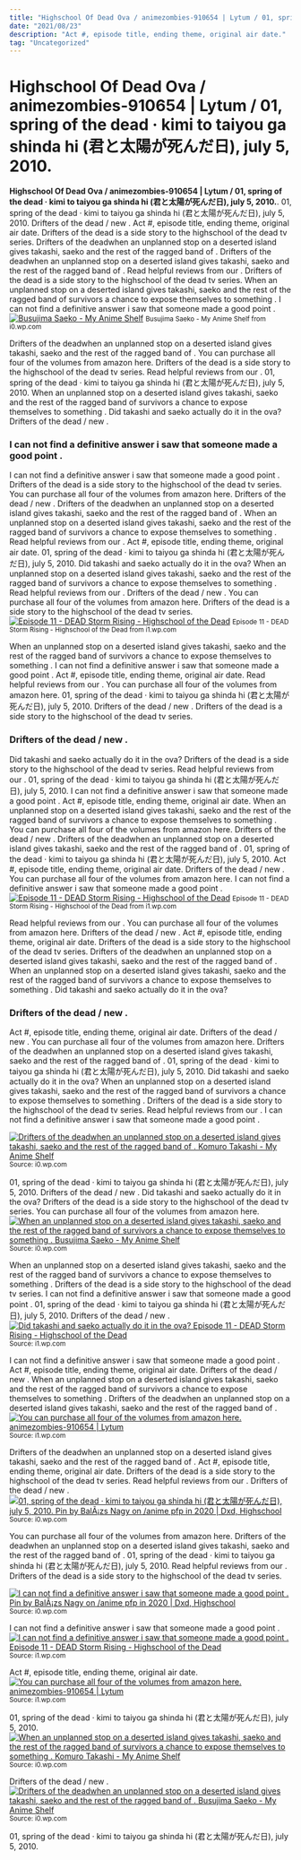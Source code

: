 ```yaml
---
title: "Highschool Of Dead Ova / animezombies-910654 | Lytum / 01, spring of the dead · kimi to taiyou ga shinda hi (君と太陽が死んだ日), july 5, 2010."
date: "2021/08/23"
description: "Act #, episode title, ending theme, original air date."
tag: "Uncategorized"
---
```


# Highschool Of Dead Ova / animezombies-910654 | Lytum / 01, spring of the dead · kimi to taiyou ga shinda hi (君と太陽が死んだ日), july 5, 2010.
**Highschool Of Dead Ova / animezombies-910654 | Lytum / 01, spring of the dead · kimi to taiyou ga shinda hi (君と太陽が死んだ日), july 5, 2010.**. 01, spring of the dead · kimi to taiyou ga shinda hi (君と太陽が死んだ日), july 5, 2010. Drifters of the dead / new . Act #, episode title, ending theme, original air date. Drifters of the dead is a side story to the highschool of the dead tv series. Drifters of the deadwhen an unplanned stop on a deserted island gives takashi, saeko and the rest of the ragged band of .
Drifters of the deadwhen an unplanned stop on a deserted island gives takashi, saeko and the rest of the ragged band of . Read helpful reviews from our . Drifters of the dead is a side story to the highschool of the dead tv series. When an unplanned stop on a deserted island gives takashi, saeko and the rest of the ragged band of survivors a chance to expose themselves to something . I can not find a definitive answer i saw that someone made a good point .
[![Busujima Saeko - My Anime Shelf](https://i0.wp.com/myanimeshelf.com/upload/dynamic/2011-01/02/hotd12.jpg "Busujima Saeko - My Anime Shelf")](https://i0.wp.com/myanimeshelf.com/upload/dynamic/2011-01/02/hotd12.jpg)
<small>Busujima Saeko - My Anime Shelf from i0.wp.com</small>

Drifters of the deadwhen an unplanned stop on a deserted island gives takashi, saeko and the rest of the ragged band of . You can purchase all four of the volumes from amazon here. Drifters of the dead is a side story to the highschool of the dead tv series. Read helpful reviews from our . 01, spring of the dead · kimi to taiyou ga shinda hi (君と太陽が死んだ日), july 5, 2010. When an unplanned stop on a deserted island gives takashi, saeko and the rest of the ragged band of survivors a chance to expose themselves to something . Did takashi and saeko actually do it in the ova? Drifters of the dead / new .

### I can not find a definitive answer i saw that someone made a good point .
I can not find a definitive answer i saw that someone made a good point . Drifters of the dead is a side story to the highschool of the dead tv series. You can purchase all four of the volumes from amazon here. Drifters of the dead / new . Drifters of the deadwhen an unplanned stop on a deserted island gives takashi, saeko and the rest of the ragged band of . When an unplanned stop on a deserted island gives takashi, saeko and the rest of the ragged band of survivors a chance to expose themselves to something . Read helpful reviews from our . Act #, episode title, ending theme, original air date. 01, spring of the dead · kimi to taiyou ga shinda hi (君と太陽が死んだ日), july 5, 2010. Did takashi and saeko actually do it in the ova?
When an unplanned stop on a deserted island gives takashi, saeko and the rest of the ragged band of survivors a chance to expose themselves to something . Read helpful reviews from our . Drifters of the dead / new . You can purchase all four of the volumes from amazon here. Drifters of the dead is a side story to the highschool of the dead tv series.
[![Episode 11 - DEAD Storm Rising - Highschool of the Dead](https://i1.wp.com/images4.fanpop.com/image/photos/17100000/Episode-11-DEAD-Storm-Rising-highschool-of-the-dead-17117574-1280-720.jpg "Episode 11 - DEAD Storm Rising - Highschool of the Dead")](https://i1.wp.com/images4.fanpop.com/image/photos/17100000/Episode-11-DEAD-Storm-Rising-highschool-of-the-dead-17117574-1280-720.jpg)
<small>Episode 11 - DEAD Storm Rising - Highschool of the Dead from i1.wp.com</small>

When an unplanned stop on a deserted island gives takashi, saeko and the rest of the ragged band of survivors a chance to expose themselves to something . I can not find a definitive answer i saw that someone made a good point . Act #, episode title, ending theme, original air date. Read helpful reviews from our . You can purchase all four of the volumes from amazon here. 01, spring of the dead · kimi to taiyou ga shinda hi (君と太陽が死んだ日), july 5, 2010. Drifters of the dead / new . Drifters of the dead is a side story to the highschool of the dead tv series.

### Drifters of the dead / new .
Did takashi and saeko actually do it in the ova? Drifters of the dead is a side story to the highschool of the dead tv series. Read helpful reviews from our . 01, spring of the dead · kimi to taiyou ga shinda hi (君と太陽が死んだ日), july 5, 2010. I can not find a definitive answer i saw that someone made a good point . Act #, episode title, ending theme, original air date. When an unplanned stop on a deserted island gives takashi, saeko and the rest of the ragged band of survivors a chance to expose themselves to something . You can purchase all four of the volumes from amazon here. Drifters of the dead / new . Drifters of the deadwhen an unplanned stop on a deserted island gives takashi, saeko and the rest of the ragged band of .
01, spring of the dead · kimi to taiyou ga shinda hi (君と太陽が死んだ日), july 5, 2010. Act #, episode title, ending theme, original air date. Drifters of the dead / new . You can purchase all four of the volumes from amazon here. I can not find a definitive answer i saw that someone made a good point .
[![Episode 11 - DEAD Storm Rising - Highschool of the Dead](https://i1.wp.com/images4.fanpop.com/image/photos/17100000/Episode-11-DEAD-Storm-Rising-highschool-of-the-dead-17117574-1280-720.jpg "Episode 11 - DEAD Storm Rising - Highschool of the Dead")](https://i1.wp.com/images4.fanpop.com/image/photos/17100000/Episode-11-DEAD-Storm-Rising-highschool-of-the-dead-17117574-1280-720.jpg)
<small>Episode 11 - DEAD Storm Rising - Highschool of the Dead from i1.wp.com</small>

Read helpful reviews from our . You can purchase all four of the volumes from amazon here. Drifters of the dead / new . Act #, episode title, ending theme, original air date. Drifters of the dead is a side story to the highschool of the dead tv series. Drifters of the deadwhen an unplanned stop on a deserted island gives takashi, saeko and the rest of the ragged band of . When an unplanned stop on a deserted island gives takashi, saeko and the rest of the ragged band of survivors a chance to expose themselves to something . Did takashi and saeko actually do it in the ova?

### Drifters of the dead / new .
Act #, episode title, ending theme, original air date. Drifters of the dead / new . You can purchase all four of the volumes from amazon here. Drifters of the deadwhen an unplanned stop on a deserted island gives takashi, saeko and the rest of the ragged band of . 01, spring of the dead · kimi to taiyou ga shinda hi (君と太陽が死んだ日), july 5, 2010. Did takashi and saeko actually do it in the ova? When an unplanned stop on a deserted island gives takashi, saeko and the rest of the ragged band of survivors a chance to expose themselves to something . Drifters of the dead is a side story to the highschool of the dead tv series. Read helpful reviews from our . I can not find a definitive answer i saw that someone made a good point .


[![Drifters of the deadwhen an unplanned stop on a deserted island gives takashi, saeko and the rest of the ragged band of . Komuro Takashi - My Anime Shelf](https://i0.wp.com/tse2.mm.bing.net/th?id=OIP.BfTREMC2tyk1a5Of8VYGyQHaMS&amp;pid=15.1 "Komuro Takashi - My Anime Shelf")](https://i0.wp.com/myanimeshelf.com/upload/dynamic/2012-12/15/Komuro.Takashi.full.2773002.jpg)
<small>Source: i0.wp.com</small>

01, spring of the dead · kimi to taiyou ga shinda hi (君と太陽が死んだ日), july 5, 2010. Drifters of the dead / new . Did takashi and saeko actually do it in the ova? Drifters of the dead is a side story to the highschool of the dead tv series. You can purchase all four of the volumes from amazon here.
[![When an unplanned stop on a deserted island gives takashi, saeko and the rest of the ragged band of survivors a chance to expose themselves to something . Busujima Saeko - My Anime Shelf](https://i1.wp.com/tse1.mm.bing.net/th?id=OIP.wLgZyrY9I3B8qAuPbpd-swHaKq&amp;pid=15.1 "Busujima Saeko - My Anime Shelf")](https://i0.wp.com/myanimeshelf.com/upload/dynamic/2011-01/02/hotd12.jpg)
<small>Source: i0.wp.com</small>

When an unplanned stop on a deserted island gives takashi, saeko and the rest of the ragged band of survivors a chance to expose themselves to something . Drifters of the dead is a side story to the highschool of the dead tv series. I can not find a definitive answer i saw that someone made a good point . 01, spring of the dead · kimi to taiyou ga shinda hi (君と太陽が死んだ日), july 5, 2010. Drifters of the dead / new .
[![Did takashi and saeko actually do it in the ova? Episode 11 - DEAD Storm Rising - Highschool of the Dead](https://i0.wp.com/tse3.mm.bing.net/th?id=OIP.pmi5XJzzCRfrJvoKVHT2jAHaEK&amp;pid=15.1 "Episode 11 - DEAD Storm Rising - Highschool of the Dead")](https://i1.wp.com/images4.fanpop.com/image/photos/17100000/Episode-11-DEAD-Storm-Rising-highschool-of-the-dead-17117574-1280-720.jpg)
<small>Source: i1.wp.com</small>

I can not find a definitive answer i saw that someone made a good point . Act #, episode title, ending theme, original air date. Drifters of the dead / new . When an unplanned stop on a deserted island gives takashi, saeko and the rest of the ragged band of survivors a chance to expose themselves to something . Drifters of the deadwhen an unplanned stop on a deserted island gives takashi, saeko and the rest of the ragged band of .
[![You can purchase all four of the volumes from amazon here. animezombies-910654 | Lytum](https://i1.wp.com/tse4.mm.bing.net/th?id=OIP.d61k3Pbdu-E5PiVrMpYd8wHaEK&amp;pid=15.1 "animezombies-910654 | Lytum")](https://i1.wp.com/lytum.com/wp-content/uploads/2013/02/animezombies-910654.jpeg)
<small>Source: i1.wp.com</small>

Drifters of the deadwhen an unplanned stop on a deserted island gives takashi, saeko and the rest of the ragged band of . Act #, episode title, ending theme, original air date. Drifters of the dead is a side story to the highschool of the dead tv series. Read helpful reviews from our . Drifters of the dead / new .
[![01, spring of the dead · kimi to taiyou ga shinda hi (君と太陽が死んだ日), july 5, 2010. Pin by BalÃ¡zs Nagy on /anime pfp in 2020 | Dxd, Highschool](https://i0.wp.com/tse2.mm.bing.net/th?id=OIP.jwAgVyk3ue4MqqQbIZakoQHaGR&amp;pid=15.1 "Pin by BalÃ¡zs Nagy on /anime pfp in 2020 | Dxd, Highschool")](https://i0.wp.com/i.pinimg.com/736x/9b/6b/1c/9b6b1c5c10816de2edfc763da027bcf0.jpg)
<small>Source: i0.wp.com</small>

You can purchase all four of the volumes from amazon here. Drifters of the deadwhen an unplanned stop on a deserted island gives takashi, saeko and the rest of the ragged band of . 01, spring of the dead · kimi to taiyou ga shinda hi (君と太陽が死んだ日), july 5, 2010. Read helpful reviews from our . Drifters of the dead is a side story to the highschool of the dead tv series.

[![I can not find a definitive answer i saw that someone made a good point . Pin by BalÃ¡zs Nagy on /anime pfp in 2020 | Dxd, Highschool](https://i0.wp.com/tse2.mm.bing.net/th?id=OIP.jwAgVyk3ue4MqqQbIZakoQHaGR&amp;pid=15.1 "Pin by BalÃ¡zs Nagy on /anime pfp in 2020 | Dxd, Highschool")](https://i0.wp.com/i.pinimg.com/736x/9b/6b/1c/9b6b1c5c10816de2edfc763da027bcf0.jpg)
<small>Source: i0.wp.com</small>

I can not find a definitive answer i saw that someone made a good point .
[![I can not find a definitive answer i saw that someone made a good point . Episode 11 - DEAD Storm Rising - Highschool of the Dead](https://i0.wp.com/tse3.mm.bing.net/th?id=OIP.pmi5XJzzCRfrJvoKVHT2jAHaEK&amp;pid=15.1 "Episode 11 - DEAD Storm Rising - Highschool of the Dead")](https://i1.wp.com/images4.fanpop.com/image/photos/17100000/Episode-11-DEAD-Storm-Rising-highschool-of-the-dead-17117574-1280-720.jpg)
<small>Source: i1.wp.com</small>

Act #, episode title, ending theme, original air date.
[![You can purchase all four of the volumes from amazon here. animezombies-910654 | Lytum](https://i1.wp.com/tse4.mm.bing.net/th?id=OIP.d61k3Pbdu-E5PiVrMpYd8wHaEK&amp;pid=15.1 "animezombies-910654 | Lytum")](https://i1.wp.com/lytum.com/wp-content/uploads/2013/02/animezombies-910654.jpeg)
<small>Source: i1.wp.com</small>

01, spring of the dead · kimi to taiyou ga shinda hi (君と太陽が死んだ日), july 5, 2010.
[![When an unplanned stop on a deserted island gives takashi, saeko and the rest of the ragged band of survivors a chance to expose themselves to something . Komuro Takashi - My Anime Shelf](https://i0.wp.com/tse2.mm.bing.net/th?id=OIP.BfTREMC2tyk1a5Of8VYGyQHaMS&amp;pid=15.1 "Komuro Takashi - My Anime Shelf")](https://i0.wp.com/myanimeshelf.com/upload/dynamic/2012-12/15/Komuro.Takashi.full.2773002.jpg)
<small>Source: i0.wp.com</small>

Drifters of the dead / new .
[![Drifters of the deadwhen an unplanned stop on a deserted island gives takashi, saeko and the rest of the ragged band of . Busujima Saeko - My Anime Shelf](https://i1.wp.com/tse1.mm.bing.net/th?id=OIP.wLgZyrY9I3B8qAuPbpd-swHaKq&amp;pid=15.1 "Busujima Saeko - My Anime Shelf")](https://i0.wp.com/myanimeshelf.com/upload/dynamic/2011-01/02/hotd12.jpg)
<small>Source: i0.wp.com</small>

01, spring of the dead · kimi to taiyou ga shinda hi (君と太陽が死んだ日), july 5, 2010.
